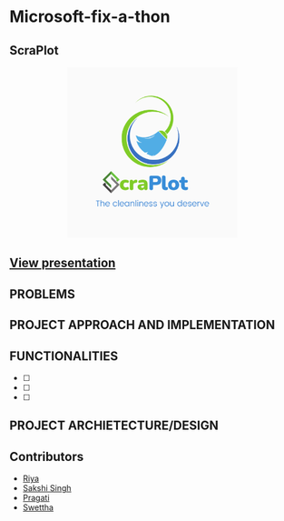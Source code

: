 # Microsoft-fix-a-thon

## ScraPlot
<p align="center"><img src="https://github.com/1539sakshi/Microsoft-fix-a-thon/blob/main/Images/Logo/ScraPlot.png" width="300"/></p>


## [View presentation](https://docs.google.com/presentation/d/1ScQIiLdh678mbyNnBK3zcxzHWj465ZGI/edit?rtpof=true&sd=true)

## PROBLEMS

## PROJECT APPROACH AND IMPLEMENTATION

## FUNCTIONALITIES
- [ ]  
- [ ]  
- [ ]  


## PROJECT ARCHIETECTURE/DESIGN

## Contributors
* [Riya]()
* [Sakshi Singh]()
* [Pragati]()
* [Swettha]()
